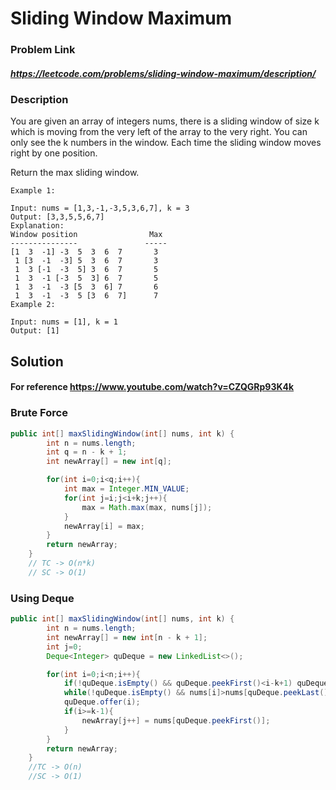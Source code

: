 
#   Sliding Window Maximum

### Problem Link 
##### https://leetcode.com/problems/sliding-window-maximum/description/
### Description
You are given an array of integers nums, there is a sliding window of size k which is moving from the very left of the array to the very right. You can only see the k numbers in the window. Each time the sliding window moves right by one position.

Return the max sliding window.
```
Example 1:

Input: nums = [1,3,-1,-3,5,3,6,7], k = 3
Output: [3,3,5,5,6,7]
Explanation: 
Window position                Max
---------------               -----
[1  3  -1] -3  5  3  6  7       3
 1 [3  -1  -3] 5  3  6  7       3
 1  3 [-1  -3  5] 3  6  7       5
 1  3  -1 [-3  5  3] 6  7       5
 1  3  -1  -3 [5  3  6] 7       6
 1  3  -1  -3  5 [3  6  7]      7
Example 2:

Input: nums = [1], k = 1
Output: [1]
```

## Solution 
#### For reference https://www.youtube.com/watch?v=CZQGRp93K4k

### Brute Force 
```java
public int[] maxSlidingWindow(int[] nums, int k) {
        int n = nums.length;
        int q = n - k + 1;
        int newArray[] = new int[q];

        for(int i=0;i<q;i++){
            int max = Integer.MIN_VALUE;
            for(int j=i;j<i+k;j++){
                max = Math.max(max, nums[j]);
            }
            newArray[i] = max;
        }
        return newArray;
    }
    // TC -> O(n*k)
    // SC -> O(1)

```

### Using Deque

```java
public int[] maxSlidingWindow(int[] nums, int k) {
        int n = nums.length;
        int newArray[] = new int[n - k + 1];
        int j=0;
        Deque<Integer> quDeque = new LinkedList<>();

        for(int i=0;i<n;i++){
            if(!quDeque.isEmpty() && quDeque.peekFirst()<i-k+1) quDeque.pollFirst();
            while(!quDeque.isEmpty() && nums[i]>nums[quDeque.peekLast()]) quDeque.pollLast();
            quDeque.offer(i);
            if(i>=k-1){
                newArray[j++] = nums[quDeque.peekFirst()];
            }
        }
        return newArray;
    }
    //TC -> O(n)
    //SC -> O(1)
```



